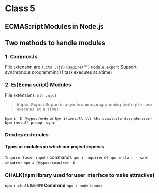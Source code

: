 # Class 5
## ECMAScript Modules in Node.js

## Two methods to handle modules 
### 1. CommonJs 
File extension are `(.cts .cjs)`
`Require(“”)`
`Module.export`
Support synchronous programming (1 task executes at a time)
### 2. Es(Ecma script) Modules
File extension`(.mts .mjs)`
>Import
>Export
Supports asynchronous programming `(multiple task executes at a time)`


`Npm i -D @types/node`
or
`Npm i(install all the available dependencies)`
`Npm install prompt-sync`




### Devdependencies 
#### Types or modules on which our project depends

`Inquirer(user input)`
commands
`npm i inquirer`
or
`npm install --save inquirer`
`npm i @types/inquirer -D`

### CHALK(npm library used for user interface to make attractive)
`npm i chalk`
`BANNER`
__Command__
`npm i node-banner`
